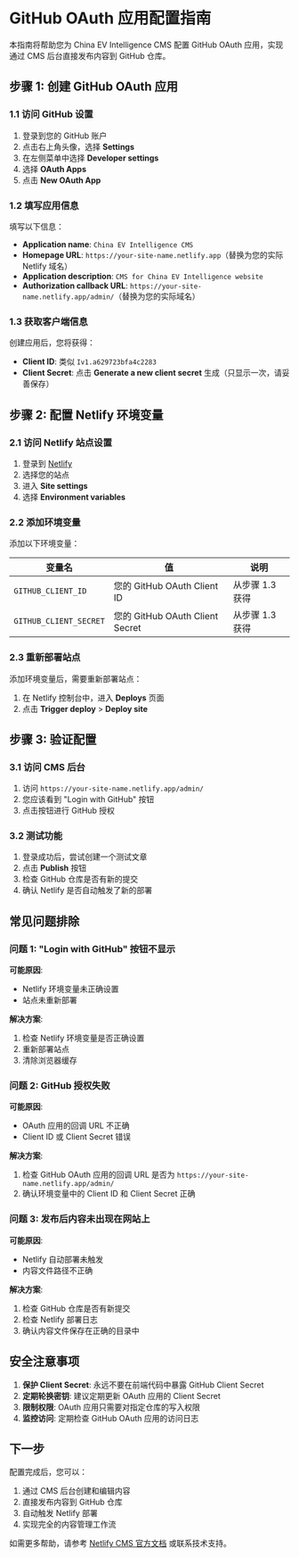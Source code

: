 # GitHub OAuth 应用配置指南

本指南将帮助您为 China EV Intelligence CMS 配置 GitHub OAuth 应用，实现通过 CMS 后台直接发布内容到 GitHub 仓库。

## 步骤 1: 创建 GitHub OAuth 应用

### 1.1 访问 GitHub 设置
1. 登录到您的 GitHub 账户
2. 点击右上角头像，选择 **Settings**
3. 在左侧菜单中选择 **Developer settings**
4. 选择 **OAuth Apps**
5. 点击 **New OAuth App**

### 1.2 填写应用信息
填写以下信息：

- **Application name**: `China EV Intelligence CMS`
- **Homepage URL**: `https://your-site-name.netlify.app`（替换为您的实际 Netlify 域名）
- **Application description**: `CMS for China EV Intelligence website`
- **Authorization callback URL**: `https://your-site-name.netlify.app/admin/`（替换为您的实际域名）

### 1.3 获取客户端信息
创建应用后，您将获得：
- **Client ID**: 类似 `Iv1.a629723bfa4c2283`
- **Client Secret**: 点击 **Generate a new client secret** 生成（只显示一次，请妥善保存）

## 步骤 2: 配置 Netlify 环境变量

### 2.1 访问 Netlify 站点设置
1. 登录到 [Netlify](https://app.netlify.com)
2. 选择您的站点
3. 进入 **Site settings**
4. 选择 **Environment variables**

### 2.2 添加环境变量
添加以下环境变量：

| 变量名 | 值 | 说明 |
|--------|----|---------|
| `GITHUB_CLIENT_ID` | 您的 GitHub OAuth Client ID | 从步骤 1.3 获得 |
| `GITHUB_CLIENT_SECRET` | 您的 GitHub OAuth Client Secret | 从步骤 1.3 获得 |

### 2.3 重新部署站点
添加环境变量后，需要重新部署站点：
1. 在 Netlify 控制台中，进入 **Deploys** 页面
2. 点击 **Trigger deploy** > **Deploy site**

## 步骤 3: 验证配置

### 3.1 访问 CMS 后台
1. 访问 `https://your-site-name.netlify.app/admin/`
2. 您应该看到 "Login with GitHub" 按钮
3. 点击按钮进行 GitHub 授权

### 3.2 测试功能
1. 登录成功后，尝试创建一个测试文章
2. 点击 **Publish** 按钮
3. 检查 GitHub 仓库是否有新的提交
4. 确认 Netlify 是否自动触发了新的部署

## 常见问题排除

### 问题 1: "Login with GitHub" 按钮不显示
**可能原因**:
- Netlify 环境变量未正确设置
- 站点未重新部署

**解决方案**:
1. 检查 Netlify 环境变量是否正确设置
2. 重新部署站点
3. 清除浏览器缓存

### 问题 2: GitHub 授权失败
**可能原因**:
- OAuth 应用的回调 URL 不正确
- Client ID 或 Client Secret 错误

**解决方案**:
1. 检查 GitHub OAuth 应用的回调 URL 是否为 `https://your-site-name.netlify.app/admin/`
2. 确认环境变量中的 Client ID 和 Client Secret 正确

### 问题 3: 发布后内容未出现在网站上
**可能原因**:
- Netlify 自动部署未触发
- 内容文件路径不正确

**解决方案**:
1. 检查 GitHub 仓库是否有新提交
2. 检查 Netlify 部署日志
3. 确认内容文件保存在正确的目录中

## 安全注意事项

1. **保护 Client Secret**: 永远不要在前端代码中暴露 GitHub Client Secret
2. **定期轮换密钥**: 建议定期更新 OAuth 应用的 Client Secret
3. **限制权限**: OAuth 应用只需要对指定仓库的写入权限
4. **监控访问**: 定期检查 GitHub OAuth 应用的访问日志

## 下一步

配置完成后，您可以：
1. 通过 CMS 后台创建和编辑内容
2. 直接发布内容到 GitHub 仓库
3. 自动触发 Netlify 部署
4. 实现完全的内容管理工作流

如需更多帮助，请参考 [Netlify CMS 官方文档](https://www.netlifycms.org/docs/github-backend/) 或联系技术支持。